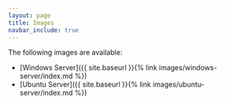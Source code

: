 ```yaml
---
layout: page
title: Images
navbar_include: true
---
```


The following images are available:

- [Windows Server]({{ site.baseurl }}{% link images/windows-server/index.md %})
- [Ubuntu Server]({{ site.baseurl }}{% link images/ubuntu-server/index.md %})
